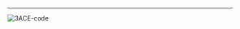 ---
<img algi="left" alt="3ACE-code" src="https://github-readme-stats.vercel.app/api?username=3ACE-code_icons=true&hide_border=true" />
